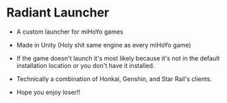 # Radiant Launcher

- A custom launcher for miHoYo games

- Made in Unity (Holy shit same engine as every miHoYo game)

- If the game doesn't launch it's most likely because it's not in the default installation location or you don't have it installed.

- Technically a combination of Honkai, Genshin, and Star Rail's clients.

- Hope you enjoy loser!!

